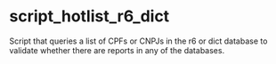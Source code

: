# script_hotlist_r6_dict
Script that queries a list of CPFs or CNPJs in the r6 or dict database to validate whether there are reports in any of the databases.
